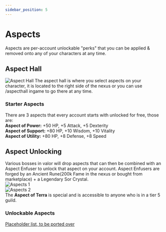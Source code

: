 ```yaml
---
sidebar_position: 5
---
```


# Aspects
Aspects are per-account unlockable "perks" that you can be applied & removed onto any of your characters at any time.

## Aspect Hall
![Aspect Hall](http://prntscr.com/C7EB9ps98jS8)
The aspect hall is where you select aspects on your character, it is located to the right side of the nexus or you can use /aspecthall ingame to go there at any time.

### Starter Aspects
There are 3 aspects that every account starts with unlocked for free, those are:  
**Aspect of Power:** +50 HP, +5 Attack, +5 Dexterity  
**Aspect of Support:** +80 HP, +10 Wisdom, +10 Vitality  
**Aspect of Utility:** +80 HP, +8 Defense, +8 Speed

## Aspect Unlocking
Various bosses in valor will drop aspects that can then be combined with an Aspect Enfuser to unlock that aspect on your account.
Aspect Enfusers are forged by an Ancient Rune(200k Fame in the nexus or bought from marketplace) + a Legendary Sor Crystal.  
![Aspects 1](https://cdn.discordapp.com/attachments/950594019463954443/950594167057313882/unknown.png)  
![Aspects 2](https://cdn.discordapp.com/attachments/950594019463954443/950594198032228432/unknown.png)  
The **Aspect of Terra** is special and is accessible to anyone who is in a tier 5 guild.


### Unlockable Aspects
[Placeholder list, to be ported over](https://docs.google.com/document/d/15PVh8JpINav9iNmGch8VHajk90lFQvk3Sb1eXzxf3LE/edit)
